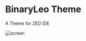 # BinaryLeo Theme
A Theme for ZED IDE

![screen](https://github.com/user-attachments/assets/844f8973-fca9-44fc-8aec-e82766b52575)
